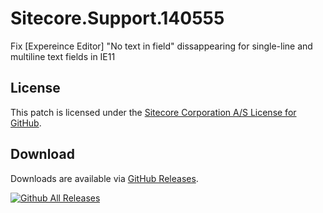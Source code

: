 # Sitecore.Support.140555
Fix  [Expereince Editor] &quot;No text in field&quot; dissappearing for single-line and multiline text fields in IE11

## License  
This patch is licensed under the [Sitecore Corporation A/S License for GitHub](https://github.com/sitecoresupport/Sitecore.Support.140555/blob/master/LICENSE).  

## Download  
Downloads are available via [GitHub Releases](https://github.com/sitecoresupport/Sitecore.Support.140555/releases).  

[![Github All Releases](https://img.shields.io/github/downloads/SitecoreSupport/Sitecore.Support.140555/total.svg)](https://github.com/SitecoreSupport/Sitecore.Support.140555/releases)
